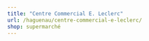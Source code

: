 ```yaml
---
title: "Centre Commercial E. Leclerc"
url: /haguenau/centre-commercial-e-leclerc/
shop: supermarché
---
```

